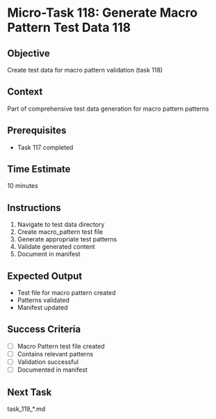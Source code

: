 # Micro-Task 118: Generate Macro Pattern Test Data 118

## Objective
Create test data for macro pattern validation (task 118)

## Context
Part of comprehensive test data generation for macro pattern patterns

## Prerequisites
- Task 117 completed

## Time Estimate
10 minutes

## Instructions
1. Navigate to test data directory
2. Create macro_pattern test file
3. Generate appropriate test patterns
4. Validate generated content
5. Document in manifest

## Expected Output
- Test file for macro pattern created
- Patterns validated
- Manifest updated

## Success Criteria
- [ ] Macro Pattern test file created
- [ ] Contains relevant patterns
- [ ] Validation successful
- [ ] Documented in manifest

## Next Task
task_119_*.md